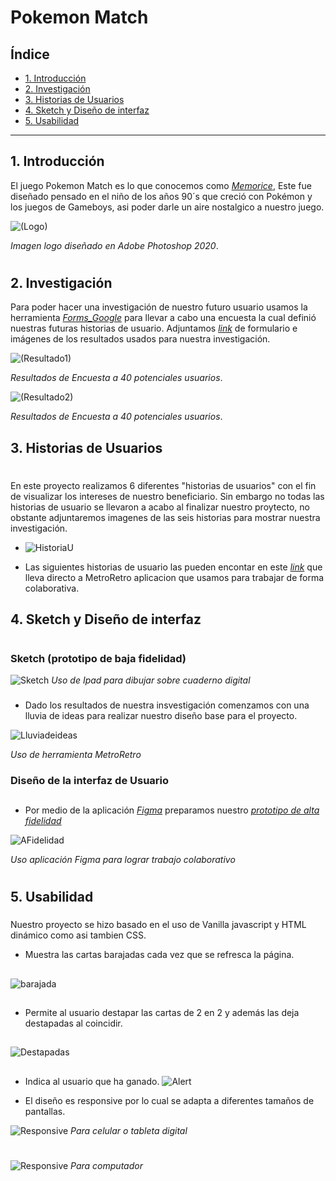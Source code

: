 # Pokemon Match

## Índice

* [1. Introducción](#1-Introducción)
* [2. Investigación](#2-Investigación)
* [3. Historias de Usuarios](#4-Historias-de-Usuarios)
* [4. Sketch y Diseño de interfaz](#5-Sketch-y-Diseño-de-interfaz)
* [5. Usabilidad](#5-Usabilidad)


***

## 1. Introducción

El juego Pokemon Match  es lo que conocemos como [_Memorice_](https://en.wikipedia.org/wiki/Concentration_(card_game)),
Este fue diseñado pensado en el niño de los años 90´s que creció con Pokémon y los juegos de Gameboys, asi poder darle un aire nostalgico a nuestro juego.


![(Logo)](https://github.com/LizBri/SCL019-memory-match/blob/main/src/images/logo.png?raw=true)

_Imagen logo diseñado en Adobe Photoshop 2020_.
#
#

## 2. Investigación

Para poder hacer una investigación de nuestro futuro usuario usamos la herramienta [_Forms_Google_](https://workspace.google.com/intl/es-419/products/forms/?utm_source=google&utm_medium=cpc&utm_campaign=latam-CL-all-es-dr-bkws-all-all-trial-e-dr-1011272-LUAC0011982&utm_content=text-ad-none-any-DEV_c-CRE_479425067880-ADGP_Hybrid%20%7C%20BKWS%20-%20MIX%20%7C%20Txt%20~%20Forms-KWID_43700057707270852-kwd-868999111187&utm_term=KW_crear%20google%20forms-ST_crear%20google%20forms&gclsrc=ds&gclsrc=ds) para llevar a cabo una encuesta la cual definió nuestras futuras historias de usuario. 
Adjuntamos [_link_](https://docs.google.com/forms/d/1Xeudprij5jkHtjgOTzdaEC5NCCij1L_DHScL48brlCw/edit?ts=61e043f0) de formulario e imágenes de los resultados usados para nuestra investigación. 

![(Resultado1)](https://github.com/LizBri/SCL019-memory-match/blob/main/src/images/imagesReadme/Resultados1.jpg?raw=true)

_Resultados de Encuesta a 40 potenciales usuarios_.

![(Resultado2)](src\images\imagesReadme\Resultados2.jpg)

_Resultados de Encuesta a 40 potenciales usuarios_.



## 3. Historias de Usuarios
#

En este proyecto realizamos 6 diferentes "historias de usuarios" con el fin de visualizar los intereses de nuestro beneficiario.
Sin embargo no todas las historias de usuario se llevaron a acabo al finalizar nuestro proytecto, no obstante adjuntaremos imagenes de las seis historias para mostrar nuestra investigación.

* ![HistoriaU](src\images\imagesReadme\HistoriaU.jpg)

* Las siguientes historias de usuario las pueden encontar en este [_link_](https://metroretro.io/board/LBF9QLSKHVYY) que lleva directo a MetroRetro aplicacion que usamos para trabajar de forma colaborativa.

## 4. Sketch y Diseño de interfaz
#

### Sketch (prototipo de baja fidelidad)

![Sketch](src\images\imagesReadme\Sketch.JPG)
_Uso de Ipad para dibujar sobre cuaderno digital_
###

* Dado los resultados de nuestra insvestigación comenzamos con una lluvia de ideas para realizar nuestro diseño base para el proyecto.

![Lluviadeideas](src\images\imagesReadme\LLuvia.jpg)

_Uso de herramienta MetroRetro_

### 

### Diseño de la interfaz de Usuario
##
* Por medio de la aplicación [_Figma_](https://www.figma.com/community) preparamos nuestro [_prototipo de alta fidelidad_](https://www.figma.com/proto/pp0UzDkRnfoEn29iIAQ9yY/Memory-Match-juego?node-id=4%3A9&scaling=min-zoom&page-id=0%3A1&starting-point-node-id=4%3A9) 

![AFidelidad](src\images\imagesReadme\AFidelidad.jpg)

_Uso aplicación Figma para lograr trabajo colaborativo_
#

## 5. Usabilidad
###
Nuestro proyecto se hizo basado en el uso de Vanilla javascript y HTML dinámico como asi tambien CSS.

* Muestra las cartas barajadas cada vez que se refresca la página.
##
![barajada](src\images\imagesReadme\barajada.jpg)
##
* Permite al usuario destapar las cartas de 2 en 2 y además las deja destapadas al coincidir.
##
![Destapadas](src\images\imagesReadme\Coinciden.jpg)
##
* Indica al usuario que ha ganado.
![Alert](src\images\imagesReadme\alert.jpg)

* El diseño es responsive por lo cual se adapta a diferentes tamaños de pantallas.


![Responsive](src\images\imagesReadme\responsive2.jpg)
_Para celular o tableta digital_
#
![Responsive](src\images\imagesReadme\responsive3.jpg)
_Para computador_
